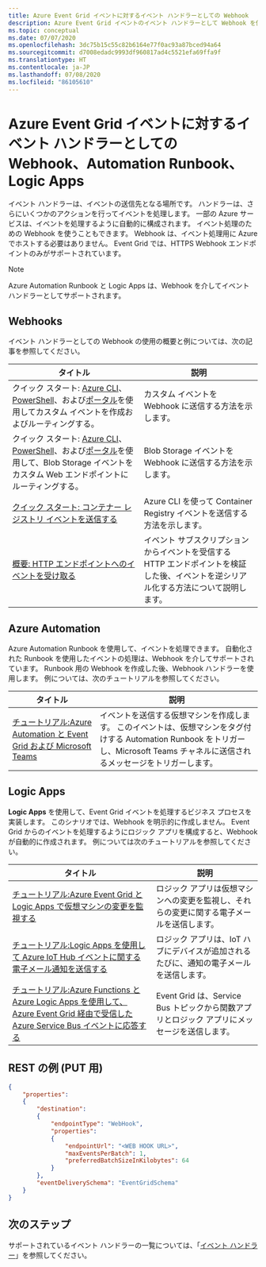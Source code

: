 ```yaml
---
title: Azure Event Grid イベントに対するイベント ハンドラーとしての Webhook
description: Azure Event Grid イベントのイベント ハンドラーとして Webhook を使用する方法について説明します。 Azure Automation Runbook と Logic Apps は、Webhook を介してイベント ハンドラーとしてサポートされます。
ms.topic: conceptual
ms.date: 07/07/2020
ms.openlocfilehash: 3dc75b15c55c82b6164e77f0ac93a87bced94a64
ms.sourcegitcommit: d7008edadc9993df960817ad4c5521efa69ffa9f
ms.translationtype: HT
ms.contentlocale: ja-JP
ms.lasthandoff: 07/08/2020
ms.locfileid: "86105610"
---
```

# <a name="webhooks-automation-runbooks-logic-apps-as-event-handlers-for-azure-event-grid-events"></a>Azure Event Grid イベントに対するイベント ハンドラーとしての Webhook、Automation Runbook、Logic Apps
イベント ハンドラーは、イベントの送信先となる場所です。 ハンドラーは、さらにいくつかのアクションを行ってイベントを処理します。 一部の Azure サービスは、イベントを処理するように自動的に構成されます。 イベント処理のための Webhook を使うこともできます。 Webhook は、イベント処理用に Azure でホストする必要はありません。 Event Grid では、HTTPS Webhook エンドポイントのみがサポートされています。

> [!NOTE]
> Azure Automation Runbook と Logic Apps は、Webhook を介してイベント ハンドラーとしてサポートされます。 

## <a name="webhooks"></a>Webhooks
イベント ハンドラーとしての Webhook の使用の概要と例については、次の記事を参照してください。 

|タイトル  |説明  |
|---------|---------|
| クイック スタート: [Azure CLI](custom-event-quickstart.md)、[PowerShell](custom-event-quickstart-powershell.md)、および[ポータル](custom-event-quickstart-portal.md)を使用してカスタム イベントを作成およびルーティングする。 | カスタム イベントを Webhook に送信する方法を示します。 |
| クイック スタート: [Azure CLI](../storage/blobs/storage-blob-event-quickstart.md?toc=%2fazure%2fevent-grid%2ftoc.json)、[PowerShell](../storage/blobs/storage-blob-event-quickstart-powershell.md?toc=%2fazure%2fevent-grid%2ftoc.json)、および[ポータル](blob-event-quickstart-portal.md)を使用して、Blob Storage イベントをカスタム Web エンドポイントにルーティングする。 | Blob Storage イベントを Webhook に送信する方法を示します。 |
| [クイック スタート: コンテナー レジストリ イベントを送信する](../container-registry/container-registry-event-grid-quickstart.md?toc=%2fazure%2fevent-grid%2ftoc.json) | Azure CLI を使って Container Registry イベントを送信する方法を示します。 |
| [概要: HTTP エンドポイントへのイベントを受け取る](receive-events.md) | イベント サブスクリプションからイベントを受信する HTTP エンドポイントを検証した後、イベントを逆シリアル化する方法について説明します。 |


## <a name="azure-automation"></a>Azure Automation
Azure Automation Runbook を使用して、イベントを処理できます。 自動化された Runbook を使用したイベントの処理は、Webhook を介してサポートされています。 Runbook 用の Webhook を作成した後、Webhook ハンドラーを使用します。 例については、次のチュートリアルを参照してください。 

|タイトル  |説明  |
|---------|---------|
|[チュートリアル:Azure Automation と Event Grid および Microsoft Teams](ensure-tags-exists-on-new-virtual-machines.md) |イベントを送信する仮想マシンを作成します。 このイベントは、仮想マシンをタグ付けする Automation Runbook をトリガーし、Microsoft Teams チャネルに送信されるメッセージをトリガーします。 |


## <a name="logic-apps"></a>Logic Apps
**Logic Apps** を使用して、Event Grid イベントを処理するビジネス プロセスを実装します。 このシナリオでは、Webhook を明示的に作成しません。 Event Grid からのイベントを処理するようにロジック アプリを構成すると、Webhook が自動的に作成されます。 例については次のチュートリアルを参照してください。 

|タイトル  |説明  |
|---------|---------|
| [チュートリアル:Azure Event Grid と Logic Apps で仮想マシンの変更を監視する](monitor-virtual-machine-changes-event-grid-logic-app.md) | ロジック アプリは仮想マシンへの変更を監視し、それらの変更に関する電子メールを送信します。 |
| [チュートリアル:Logic Apps を使用して Azure IoT Hub イベントに関する電子メール通知を送信する](publish-iot-hub-events-to-logic-apps.md) | ロジック アプリは、IoT ハブにデバイスが追加されるたびに、通知の電子メールを送信します。 |
| [チュートリアル:Azure Functions と Azure Logic Apps を使用して、Azure Event Grid 経由で受信した Azure Service Bus イベントに応答する](../service-bus-messaging/service-bus-to-event-grid-integration-example.md?toc=%2fazure%2fevent-grid%2ftoc.json) | Event Grid は、Service Bus トピックから関数アプリとロジック アプリにメッセージを送信します。 |

## <a name="rest-example-for-put"></a>REST の例 (PUT 用)

```json
{
    "properties": 
    {
        "destination": 
        {
            "endpointType": "WebHook",
            "properties": 
            {
                "endpointUrl": "<WEB HOOK URL>",
                "maxEventsPerBatch": 1,
                "preferredBatchSizeInKilobytes": 64
            }
        },
        "eventDeliverySchema": "EventGridSchema"
    }
}
```

## <a name="next-steps"></a>次のステップ
サポートされているイベント ハンドラーの一覧については、「[イベント ハンドラー](event-handlers.md)」を参照してください。 
